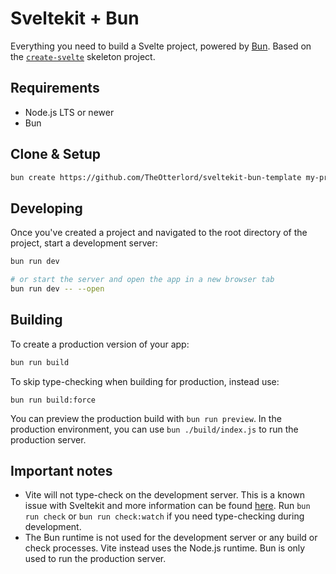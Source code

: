 # Sveltekit + Bun

Everything you need to build a Svelte project, powered by [Bun](https://bun.sh). Based on the [`create-svelte`](https://github.com/sveltejs/kit/tree/master/packages/create-svelte) skeleton project.

## Requirements

- Node.js LTS or newer
- Bun

## Clone & Setup

```bash
bun create https://github.com/TheOtterlord/sveltekit-bun-template my-project
```

## Developing

Once you've created a project and navigated to the root directory of the project, start a development server:

```bash
bun run dev

# or start the server and open the app in a new browser tab
bun run dev -- --open
```

## Building

To create a production version of your app:

```bash
bun run build
```

To skip type-checking when building for production, instead use:

```
bun run build:force
```

You can preview the production build with `bun run preview`.
In the production environment, you can use `bun ./build/index.js` to run the production server.

## Important notes

- Vite will not type-check on the development server. This is a known issue with Sveltekit and more information can be found [here](https://github.com/ivanhofer/sveltekit-typescript-showcase#type-checking-the-whole-project). Run `bun run check` or `bun run check:watch` if you need type-checking during development.
- The Bun runtime is not used for the development server or any build or check processes. Vite instead uses the Node.js runtime. Bun is only used to run the production server. 

